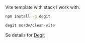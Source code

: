Vite template with stack I work with.

```bash
npm install -g degit

degit mordv/clean-vite
```
Se details for [Degit](https://github.com/Rich-Harris/degit)
